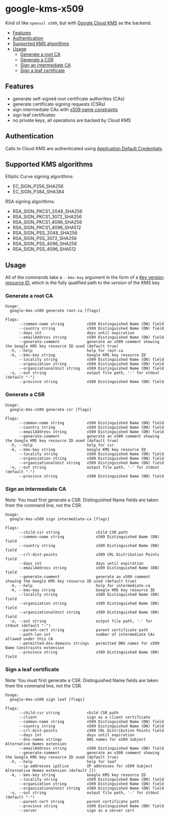# google-kms-x509

Kind of like `openssl x509`, but with [Google Cloud KMS](https://cloud.google.com/kms) as the backend.

- [Features](#features)
- [Authentication](#authentication)
- [Supported KMS algorithms](#supported-kms-algorithms)
- [Usage](#usage)
  - [Generate a root CA](#generate-a-root-ca)
  - [Generate a CSR](#generate-a-csr)
  - [Sign an intermediate CA](#sign-an-intermediate-ca)
  - [Sign a leaf certificate](#sign-a-leaf-certificate)

## Features
- generate self-signed root certificate authorities (CAs)
- generate certificate signing requests (CSRs)
- sign intermediate CAs with [x509 name constraints](https://tools.ietf.org/html/rfc5280#section-4.2.1.10)
- sign leaf certificates
- no private keys, all operations are backed by Cloud KMS

## Authentication

Calls to Cloud KMS are authenticated using [Application Default Credentials](https://cloud.google.com/docs/authentication/production).

## Supported KMS algorithms

Elliptic Curve signing algorithms:

- EC_SIGN_P256_SHA256
- EC_SIGN_P384_SHA384

RSA signing algorithms:

- RSA_SIGN_PKCS1_2048_SHA256
- RSA_SIGN_PKCS1_3072_SHA256
- RSA_SIGN_PKCS1_4096_SHA256
- RSA_SIGN_PKCS1_4096_SHA512
- RSA_SIGN_PSS_2048_SHA256
- RSA_SIGN_PSS_3072_SHA256
- RSA_SIGN_PSS_4096_SHA256
- RSA_SIGN_PSS_4096_SHA512


## Usage

All of the commands take a `--kms-key` argument in the form of a [Key version resource ID](https://cloud.google.com/kms/docs/object-hierarchy#key_version_resource_id), which is the fully qualified path to the _version_ of the KMS key.

### Generate a root CA

```
Usage:
  google-kms-x509 generate root-ca [flags]

Flags:
      --common-name string          x509 Distinguished Name (DN) field
      --country string              x509 Distinguished Name (DN) field
      --days int                    days until expiration
      --emailAddress string         x509 Distinguished Name (DN) field
      --generate-comment            generate an x509 comment showing the Google KMS key resource ID used (default true)
  -h, --help                        help for root-ca
  -k, --kms-key string              Google KMS key resource ID
      --locality string             x509 Distinguished Name (DN) field
      --organization string         x509 Distinguished Name (DN) field
      --organizationalUnit string   x509 Distinguished Name (DN) field
  -o, --out string                  output file path, '-' for stdout (default "-")
      --province string             x509 Distinguished Name (DN) field
```

### Generate a CSR

```
Usage:
  google-kms-x509 generate csr [flags]

Flags:
      --common-name string          x509 Distinguished Name (DN) field
      --country string              x509 Distinguished Name (DN) field
      --emailAddress string         x509 Distinguished Name (DN) field
      --generate-comment            generate an x509 comment showing the Google KMS key resource ID used (default true)
  -h, --help                        help for csr
  -k, --kms-key string              Google KMS key resource ID
      --locality string             x509 Distinguished Name (DN) field
      --organization string         x509 Distinguished Name (DN) field
      --organizationalUnit string   x509 Distinguished Name (DN) field
  -o, --out string                  output file path, '-' for stdout (default "-")
      --province string             x509 Distinguished Name (DN) field
```
 
### Sign an intermediate CA
 
Note: You must first generate a CSR. Distinguished Name fields are taken from the command line, not the CSR.
 
```
Usage:
  google-kms-x509 sign intermediate-ca [flags]

Flags:
      --child-csr string                child CSR path
      --common-name string              x509 Distinguished Name (DN) field
      --country string                  x509 Distinguished Name (DN) field
      --crl-dist-points                 x509 CRL Distribution Points field
      --days int                        days until expiration
      --emailAddress string             x509 Distinguished Name (DN) field
      --generate-comment                generate an x509 comment showing the Google KMS key resource ID used (default true)
  -h, --help                            help for intermediate-ca
  -k, --kms-key string                  Google KMS key resource ID
      --locality string                 x509 Distinguished Name (DN) field
      --organization string             x509 Distinguished Name (DN) field
      --organizationalUnit string       x509 Distinguished Name (DN) field
  -o, --out string                      output file path, '-' for stdout (default "-")
      --parent-cert string              parent certificate path
      --path-len int                    number of intermediate CAs allowed under this CA
      --permitted-dns-domains strings   permitted DNS names for x509 Name Constraints extension
      --province string                 x509 Distinguished Name (DN) field
```
 
### Sign a leaf certificate
 
Note: You must first generate a CSR. Distinguished Name fields are taken from the command line, not the CSR.
 
```
Usage:
  google-kms-x509 sign leaf [flags]

Flags:
      --child-csr string            child CSR path
      --client                      sign as a client certificate
      --common-name string          x509 Distinguished Name (DN) field
      --country string              x509 Distinguished Name (DN) field
      --crl-dist-points             x509 CRL Distribution Points field
      --days int                    days until expiration
      --dns-names strings           DNS names for x509 Subject Alternative Names extension
      --emailAddress string         x509 Distinguished Name (DN) field
      --generate-comment            generate an x509 comment showing the Google KMS key resource ID used (default true)
  -h, --help                        help for leaf
      --ip-addresses ipSlice        IP addresses for x509 Subject Alternative Names extension (default [])
  -k, --kms-key string              Google KMS key resource ID
      --locality string             x509 Distinguished Name (DN) field
      --organization string         x509 Distinguished Name (DN) field
      --organizationalUnit string   x509 Distinguished Name (DN) field
  -o, --out string                  output file path, '-' for stdout (default "-")
      --parent-cert string          parent certificate path
      --province string             x509 Distinguished Name (DN) field
      --server                      sign as a server cert
```
